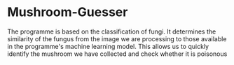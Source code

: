 # Mushroom-Guesser

The programme is based on the classification of fungi. It determines the similarity of the fungus from the image we are processing to those available in the programme's machine learning model. This allows us to quickly identify the mushroom we have collected and check whether it is poisonous
